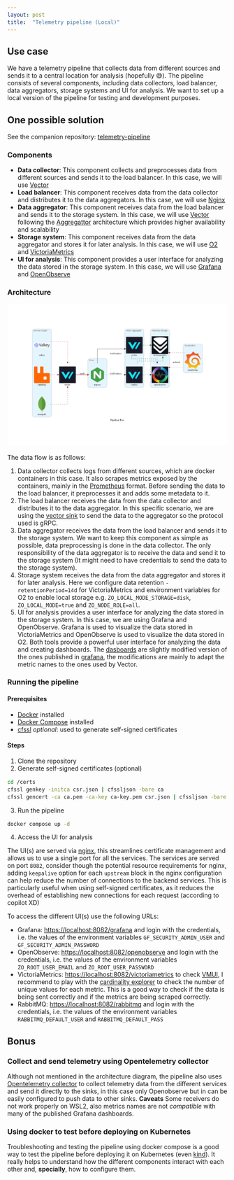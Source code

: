 ```yaml
---
layout: post
title:  "Telemetry pipeline (Local)"
---
```


## Use case

We have a telemetry pipeline that collects data from different sources and sends it to a central location for analysis (hopefully 😅). The pipeline consists of several components, including data collectors, load balancer, data aggregators, storage systems and UI for analysis. We want to set up a local version of the pipeline for testing and development purposes.

## One possible solution

See the companion repository: [telemetry-pipeline](https://github.com/DavidHernandez21/telemetry-pipeline)

### Components

- **Data collector**: This component collects and preprocesses data from different sources and sends it to the load balancer. In this case, we will use [Vector](https://vector.dev/)
- **Load balancer**: This component receives data from the data collector and distributes it to the data aggregators. In this case, we will use [Nginx](https://www.nginx.com/)
- **Data aggregator**: This component receives data from the load balancer and sends it to the storage system. In this case, we will use [Vector](https://vector.dev/) following the [Aggregattor](https://vector.dev/docs/setup/going-to-prod/arch/aggregator/) architecture which provides higher availability and scalability
- **Storage system**: This component receives data from the data aggregator and stores it for later analysis. In this case, we will use [O2](https://openobserve.org/) and [VictoriaMetrics](https://victoriametrics.com/)
- **UI for analysis**: This component provides a user interface for analyzing the data stored in the storage system. In this case, we will use [Grafana](https://grafana.com/) and [OpenObserve](https://openobserve.org/)

### Architecture

![Telemetry pipeline architecture](/assets/diagrams/pipeline_flow.png)

The data flow is as follows:
1. Data collector collects logs from different sources, which are docker containers in this case. It also scrapes metrics exposed by the containers, mainly in the [Prometheus](https://prometheus.io/) format. Before sending the data to the load balancer, it preprocesses it and adds some metadata to it.
2. The load balancer receives the data from the data collector and distributes it to the data aggregator. In this specific scenario, we are using the [vector sink](https://vector.dev/docs/reference/configuration/sinks/vector/#buffers-and-batches) to send the data to the aggregator so the protocol used is gRPC.
3. Data aggregator receives the data from the load balancer and sends it to the storage system. We want to keep this component as simple as possible, data preprocessing is done in the data collector. The only responsibility of the data aggregator is to receive the data and send it to the storage system (It might need to have credentials to send the data to the storage system).
4. Storage system receives the data from the data aggregator and stores it for later analysis. Here we configure data retention `-retentionPeriod=14d` for VictoriaMetrics and environment variables for O2 to enable local storage e.g. `ZO_LOCAL_MODE_STORAGE=disk`, `ZO_LOCAL_MODE=true` and `ZO_NODE_ROLE=all`.
5. UI for analysis provides a user interface for analyzing the data stored in the storage system. In this case, we are using Grafana and OpenObserve. Grafana is used to visualize the data stored in VictoriaMetrics and OpenObserve is used to visualize the data stored in O2. Both tools provide a powerful user interface for analyzing the data and creating dashboards. The [dasboards](https://github.com/DavidHernandez21/telemetry-pipeline/blob/main/grafana/dashboards) are slightly modified version of the ones published in [grafana](https://grafana.com/grafana/dashboards/), the modifications are mainly to adapt the metric names to the ones used by Vector.

### Running the pipeline

#### Prerequisites
- [Docker](https://www.docker.com/) installed
- [Docker Compose](https://docs.docker.com/compose/) installed
- [cfssl](https://github.com/cloudflare/cfssl) *optional*: used to generate self-signed certificates

#### Steps

1. Clone the repository
2. Generate self-signed certificates (optional)
```bash
cd /certs
cfssl genkey -initca csr.json | cfssljson -bare ca
cfssl gencert -ca ca.pem -ca-key ca-key.pem csr.json | cfssljson -bare cert
```
3. Run the pipeline
```bash
docker compose up -d
```
4. Access the UI for analysis

The UI(s) are served via [nginx](https://www.nginx.com/), this streamlines certificate management and allows us to use a single port for all the services. The services are served on port `8082`, consider though the potential resource requirements for nginx, adding `keepalive` option for each `upstream` block in the nginx configuration can help reduce the number of connections to the backend services. This is particularly useful when using self-signed certificates, as it reduces the overhead of establishing new connections for each request (according to copilot XD)

To access the different UI(s) use the following URLs:
- Grafana: [https://localhost:8082/grafana](https://localhost:8082/grafana) and login with the credentials, i.e. the values of the environment variables `GF_SECURITY_ADMIN_USER` and `GF_SECURITY_ADMIN_PASSWORD`
- OpenObserve: [https://localhost:8082/openobserve](https://localhost:8082/openobserve) and login with the credentials, i.e. the values of the environment variables `ZO_ROOT_USER_EMAIL` and `ZO_ROOT_USER_PASSWORD`
- VictoriaMetrics: [https://localhost:8082/victoriametrics](https://localhost:8082/victoriametrics) to check [VMUI](https://github.com/VictoriaMetrics/VictoriaMetrics/tree/master/app/vmui), I recommend to play with the [cardinality explorer](https://victoriametrics.com/blog/cardinality-explorer/) to check the number of unique values for each metric. This is a good way to check if the data is being sent correctly and if the metrics are being scraped correctly.
- RabbitMQ: [https://localhost:8082/rabbitmq](https://localhost:8082/rabbitmq) and login with the credentials, i.e. the values of the environment variables `RABBITMQ_DEFAULT_USER` and `RABBITMQ_DEFAULT_PASS`

## Bonus

### Collect and send telemetry using Opentelemetry collector

Although not mentioned in the architecture diagram, the pipeline also uses [Opentelemetry collector](https://opentelemetry.io/docs/collector/) to collect telemetry data from the different services and send it directly to the sinks, in this case only Openobserve but in can be easily configured to push data to other sinks. **Caveats** Some receivers do not work properly on WSL2, also metrics names are not *compatible* with many of the published Grafana dashboards.

### Using docker to test before deploying on Kubernetes

Troubleshooting and testing the pipeline using docker compose is a good way to test the pipeline before deploying it on Kubernetes (even [kind](https://kind.sigs.k8s.io/)). It really helps to understand how the different components interact with each other and, **specially**, how to configure them. 
